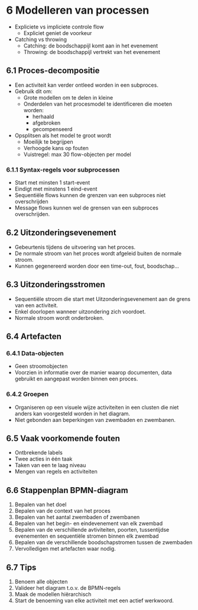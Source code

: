 # 6 Modelleren van processen

- Expliciete vs impliciete controle flow
  - Expliciet geniet de voorkeur
- Catching vs throwing
  - Catching: de boodschappijl komt aan in het evenement
  - Throwing: de boodschappijl vertrekt van het evenement

## 6.1 Proces-decompositie
- Een activiteit kan verder ontleed worden in een subproces.
- Gebruik dit om:
  - Grote modellen om te delen in kleine
  - Onderdelen van het procesmodel te identificeren die moeten worden:
    - herhaald
    - afgebroken
    - gecompenseerd
- Opsplitsen als het model te groot wordt
  - Moeilijk te begrijpen
  - Verhoogde kans op fouten
  - Vuistregel: max 30 flow-objecten per model

### 6.1.1 Syntax-regels voor subprocessen
- Start met minsten 1 start-event
- Eindigt met minstens 1 eind-event
- Sequentiële flows kunnen de grenzen van een subproces niet overschrijden
- Message flows kunnen wel de grensen van een subproces overschrijden.

## 6.2 Uitzonderingsevenement
- Gebeurtenis tijdens de uitvoering van het proces.
- De normale stroom van het proces wordt afgeleid buiten de normale stroom.
- Kunnen gegenereerd worden door een time-out, fout, boodschap...

## 6.3 Uitzonderingsstromen
- Sequentiële stroom die start met Uitzonderingsevenement aan de grens van een activiteit.
- Enkel doorlopen wanneer uitzondering zich voordoet.
- Normale stroom wordt onderbroken.

## 6.4 Artefacten
### 6.4.1 Data-objecten
- Geen stroomobjecten
- Voorzien in informatie over de manier waarop documenten, data gebruikt en aangepast worden binnen een proces.

<div class="page-break"></div>

### 6.4.2 Groepen
- Organiseren op een visuele wijze activiteiten in een clusten die niet anders kan voorgesteld worden in het diagram.
- Niet gebonden aan beperkingen van zwembaden en zwembanen.

## 6.5 Vaak voorkomende fouten
- Ontbrekende labels
- Twee acties in één taak
- Taken van een te laag niveau
- Mengen van regels en activiteiten

## 6.6 Stappenplan BPMN-diagram
1. Bepalen van het doel
2. Bepalen van de context van het proces
3. Bepalen van het aantal zwembaden of zwembanen
4. Bepalen van het begin- en eindevenement van elk zwembad
5. Bepalen van de verschillende avtiviteiten, poorten, tussentijdse evenementen en sequentiële stromen binnen elk zwembad
6. Bepalen van de verschillende boodschapstromen tussen de zwembaden
7. Vervolledigen met artefacten waar nodig.

## 6.7 Tips
1. Benoem alle objecten
2. Valideer het diagram t.o.v. de BPMN-regels
3. Maak de modellen hiërarchisch
4. Start de benoeming van elke activiteit met een actief werkwoord.
